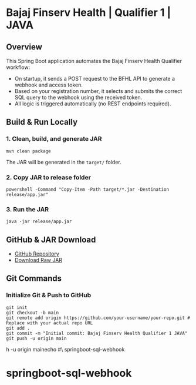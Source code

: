 # Bajaj Finserv Health | Qualifier 1 | JAVA

## Overview

This Spring Boot application automates the Bajaj Finserv Health Qualifier workflow:

- On startup, it sends a POST request to the BFHL API to generate a webhook and access token.
- Based on your registration number, it selects and submits the correct SQL query to the webhook using the received token.
- All logic is triggered automatically (no REST endpoints required).

## Build & Run Locally

### 1. Clean, build, and generate JAR

```
mvn clean package
```

The JAR will be generated in the `target/` folder.

### 2. Copy JAR to release folder

```
powershell -Command "Copy-Item -Path target/*.jar -Destination release/app.jar"
```

### 3. Run the JAR

```
java -jar release/app.jar
```

## GitHub & JAR Download

- [GitHub Repository](https://github.com/hemabhi26/springboot-sql-webhook) <!-- Replace with your actual repo URL -->
- [Download Raw JAR](https://github.com/hemabhi26/springboot-sql-webhook/release/app.jar) <!-- Replace with actual JAR link -->

## Git Commands

### Initialize Git & Push to GitHub

```
git init
git checkout -b main
git remote add origin https://github.com/your-username/your-repo.git # Replace with your actual repo URL
git add .
git commit -m "Initial commit: Bajaj Finserv Health Qualifier 1 JAVA"
git push -u origin main
```
h -u origin mainecho \#\ springboot-sql-webhook
# springboot-sql-webhook
